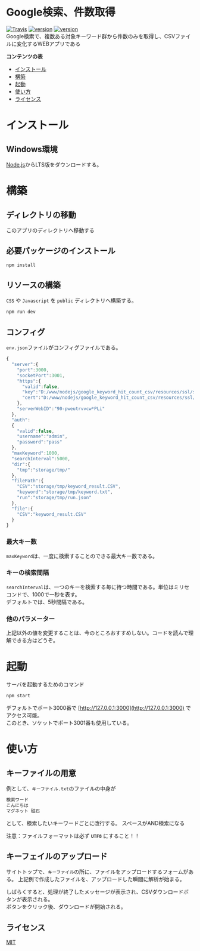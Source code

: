 # Google検索、件数取得
[![Travis](https://img.shields.io/travis/rust-lang/rust.svg)](https://github.com/kaoken/Get-CSV-file-from-google-search-results-group)
[![version](https://img.shields.io/badge/version-1.2.0-blue.svg)](https://github.com/kaoken/Get-CSV-file-from-google-search-results-group)
[![version](https://img.shields.io/badge/npm-5.5.1-blue.svg)](https://github.com/kaoken/Get-CSV-file-from-google-search-results-group)  
Google検索で、複数ある対象キーワード群から件数のみを取得し、CSVファイルに変化するWEBアプリである

__コンテンツの表__

- [インストール](#インストール)
- [構築](#構築)
- [起動](#起動)
- [使い方](#使い方)
- [ライセンス](#ライセンス)

# インストール
## Windows環境
[Node.js](https://nodejs.org/ja/)からLTS版をダウンロードする。  

# 構築
## ディレクトリの移動
このアプリのディレクトリへ移動する

## 必要パッケージのインストール
```bash
npm install
```

## リソースの構築
`CSS` や `Javascript` を `public` ディレクトリへ構築する。
```bash
npm run dev
```
  
## コンフィグ
`env.json`ファイルがコンフィグファイルである。
```js
{
  "server":{
    "port":3000,
    "socketPort":3001,
    "https":{
      "valid":false,
      "key":"D:/www/nodejs/google_keyword_hit_count_csv/resources/ssl/server.key",
      "cert":"D:/www/nodejs/google_keyword_hit_count_csv/resources/ssl/server.crt"
    },
    "serverWebID":"90-pweutrvvcw*PLi"
  },
  "auth":
  {
    "valid":false,
    "username":"admin",
    "password":"pass"
  },
  "maxKeyword":1000,
  "searchInterval":5000,
  "dir":{
    "tmp":"storage/tmp/"
  },
  "filePath":{
    "CSV":"storage/tmp/keyword_result.CSV",
    "keyword":"storage/tmp/keyword.txt",
    "run":"storage/tmp/run.json"
  },
  "file":{
    "CSV":"keyword_result.CSV"
  }
}
```
### 最大キー数 
`maxKeyword`は、一度に検索することのできる最大キー数である。
  
### キーの検索間隔
`searchInterval`は、一つのキーを検索する毎に待つ時間である。単位はミリセコンドで、1000で一秒を表す。  
デフォルトでは、5秒間隔である。

### 他のパラメーター
上記以外の値を変更することは、今のところおすすめしない。コードを読んで理解できる方はどうぞ。

  
# 起動
サーバを起動するためのコマンド
```bash
npm start
```
デフォルトでポート3000番で [http://127.0.0.1:3000](http://127.0.0.1:3000) でアクセス可能。  
このとき、ソケットでポート3001番も使用している。

# 使い方
## キーファイルの用意
例として、`キーファイル.txt`のファイルの中身が

```txt
検索ワード
こんにちは
マグネット 磁石
```

として、検索したいキーワードごとに改行する。  スペースがAND検索になる

注意：ファイルフォーマットは必ず **`UTF8`** にすること！！

## キーフェイルのアップロード
サイトトップで、`キーファイル`の所に、ファイルをアップロードするフォームがある。
上記例で作成したファイルを、アップロードした瞬間に解析が始まる。  

しばらくすると、処理が終了したメッセージが表示され、CSVダウンロードボタンが表示される。  
ボタンをクリック後、ダウンロードが開始される。



## ライセンス

[MIT](https://github.com/markdown-it/markdown-it/blob/master/LICENSE)